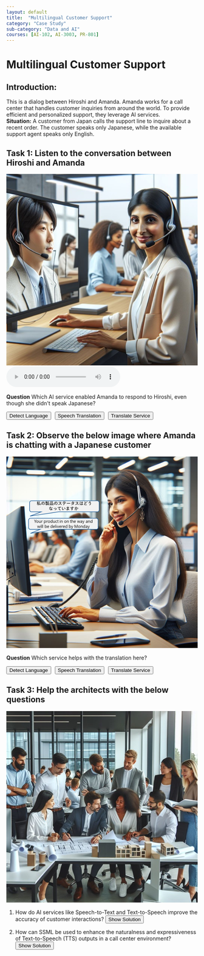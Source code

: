 ```yaml
---
layout: default
title:  "Multilingual Customer Support"
category: "Case Study"
sub-category: "Data and AI"
courses: [AI-102, AI-3003, PR-801]
---
```


# Multilingual Customer Support

## Introduction:

This is a dialog between Hiroshi and Amanda. Amanda works for a call center that handles customer inquiries from around the world. To provide efficient and personalized support, they leverage AI services.<br>
**Situation:** A customer from Japan calls the support line to inquire about a recent order. The customer speaks only Japanese, while the available support agent speaks only English.

## Task 1: Listen to the conversation between Hiroshi and Amanda

<a href="./images/cc.png">
  <img src="./images/cc.png" alt="Amanda talking to Hiroshi over the phone" class="img-fluid">
</a>
<br>
<audio controls>
  <source src=" /iengage/project-files/gamification/Data and AI/videos/callcenter.m4a" type="audio/mpeg"> 
  Your browser does not support the audio element.
</audio>

**Question** Which AI service enabled Amanda to respond to Hiroshi, even though she didn't speak Japanese?


<div class="button-container">
    <button id="a1" onclick="markAnswer(this, false, 'result')">Detect Language</button>
    <button id="a2" onclick="markAnswer(this, true, 'result')">Speech Translation</button>
    <button id="a3" onclick="markAnswer(this, false, 'result')">Translate Service</button>
</div>
<p id="result"></p>

## Task 2: Observe the below image where Amanda is chatting with a Japanese customer <br>

<a href="./images/cc2.png">
  <img src="./images/cc2.png" alt="Amanda talking to Hiroshi over the chat" class="img-fluid">
</a>
<br>

**Question** Which service helps with the translation here?
<div class="button-container">
    <button id="a21" onclick="markAnswer(this, false, 'result1')">Detect Language</button>
    <button id="a22" onclick="markAnswer(this, false, 'result1')">Speech Translation</button>
    <button id="a23" onclick="markAnswer(this, true, 'result1')">Translate Service</button>
</div>
<p id="result1"></p>

## Task 3: Help the architects with the below questions

<a href="./images/arch.png">
  <img src="./images/arch.png" alt="a group of architects discussing">
</a>


 1. How do AI services like Speech-to-Text and Text-to-Speech improve the accuracy of customer interactions?
    <button onclick="toggleSolution('solution1')">Show Solution</button>
    <div id="solution1" style="display:none;">
        <div class="benefit">
            <p class="benefit-title">Enhanced Understanding:</p>
            <p>Speech-to-Text (STT) converts spoken language into written text with high accuracy, ensuring that customer queries are accurately captured.</p>
        </div>
        <div class="benefit">
            <p class="benefit-title">Clear Communication:</p>
            <p>Text-to-Speech (TTS) converts text responses into natural-sounding speech, making it easier for customers to understand the information provided.</p>
        </div>
        <div class="benefit">
            <p class="benefit-title">Real-Time Processing:</p>
            <p>Both STT and TTS operate in real-time, allowing for immediate transcription and response, which reduces misunderstandings and improves the flow of conversation.</p>
        </div>
    </div>

2. How can SSML be used to enhance the naturalness and expressiveness of Text-to-Speech (TTS) outputs in a call center environment?
    <button onclick="toggleSolution('solution2')">Show Solution</button>
    <div id="solution2" style="display:none;">
        <div class="benefit">
            <p class="benefit-title">Prosody Control:</p>
            <p>SSML allows you to adjust the pitch, rate, and volume of the synthesized speech. This can make the speech sound more natural and engaging. For example, increasing the pitch slightly for a greeting can make it sound more friendly.</p>
            <code>
                &lt;speak&gt;<br>
                &nbsp;&nbsp;&lt;prosody pitch="+10%"&gt;Hello, how can I assist you today?&lt;/prosody&gt;<br>
                &lt;/speak&gt;
            </code>
        </div>
        <div class="benefit">
            <p class="benefit-title">Pauses and Breaks:</p>
            <p>You can insert pauses or breaks at appropriate places to mimic natural speech patterns. This helps in making the conversation sound more human-like and easier to understand.</p>
            <code>
                &lt;speak&gt;<br>
                &nbsp;&nbsp;Your order number is &lt;break time="500ms"/&gt; 123456.<br>
                &lt;/speak&gt;
            </code>
        </div>
        <div class="benefit">
            <p class="benefit-title">Emphasis:</p>
            <p>SSML allows you to emphasize certain words or phrases, which can help in conveying important information more effectively.</p>
            <code>
                &lt;speak&gt;<br>
                &nbsp;&nbsp;&lt;emphasis level="strong"&gt;Thank you&lt;/emphasis&gt; for your patience.<br>
                &lt;/speak&gt;
            </code>
        </div>
        <div class="benefit">
            <p class="benefit-title">Voice Selection:</p>
            <p>SSML enables the selection of different voices for different types of interactions. For example, a more formal voice can be used for official announcements, while a friendly voice can be used for customer greetings.</p>
            <code>
                &lt;speak&gt;<br>
                &nbsp;&nbsp;&lt;voice name="en-US-JennyNeural"&gt;Welcome to our service center.&lt;/voice&gt;<br>
                &lt;/speak&gt;
            </code>
        </div>
        <div class="benefit">
            <p class="benefit-title">Pronunciation:</p>
            <p>You can use SSML to specify the pronunciation of certain words, ensuring that names, technical terms, or foreign words are pronounced correctly.</p>
            <code>
                &lt;speak&gt;<br>
                &nbsp;&nbsp;The product name is &lt;phoneme alphabet="ipa" ph="ˈæpl"&gt;Apple&lt;/phoneme&gt;.<br>
                &lt;/speak&gt;
            </code>
        </div>
        <div class="benefit">
            <p class="benefit-title">Audio Effects:</p>
            <p>SSML supports the inclusion of audio effects, such as background music or sound effects, to enhance the overall customer experience.</p>
            <code>
                &lt;speak&gt;<br>
                &nbsp;&nbsp;&lt;audio src="sound_effect.mp3"&gt;Your call is important to us.&lt;/audio&gt;<br>
                &lt;/speak&gt;
            </code>
        </div>
    </div>
<style>
    .button-container {
        display: flex;
        gap: 10px;
    }
    .correct {
        background-color: green;
        color: white;
    }
    .incorrect {
        color: red;
    }
    .benefit {
            margin-bottom: 20px;
        }
        .benefit-title {
            font-weight: bold;
        }
        code {
            display: block;
            background-color: #f4f4f4;
            padding: 10px;
            border-radius: 5px;
            margin-top: 10px;
        }
</style>
<script>
    function markAnswer(button, isCorrect, resultId) {
        if (isCorrect) {
            button.classList.add('correct');
            document.getElementById(resultId).innerText = 'Correct Answer';
            document.getElementById(resultId).classList.remove('incorrect');
        } else {
            document.getElementById(resultId).innerText = 'Incorrect choice';
            document.getElementById(resultId).classList.add('incorrect');
        }
    }

 function toggleSolution(id) {
            var element = document.getElementById(id);
            if (element.style.display === "none") {
                element.style.display = "block";
            } else {
                element.style.display = "none";
            }
        }

</script>
